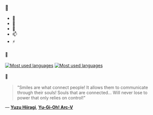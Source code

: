 ### 👋

- 🔭
- 🌱
- 💬
- 📫
- ⚡

#### 🧏

[![Most used languages](https://github-readme-stats-aynah.vercel.app/api/top-langs/?username=aynh&theme=solarized-dark&langs_count=6&layout=compact&hide_title=true)](https://github.com/anuraghazra/github-readme-stats#gh-dark-mode-only)
[![Most used languages](https://github-readme-stats-aynah.vercel.app/api/top-langs/?username=aynh&theme=solarized-light&langs_count=6&layout=compact&hide_title=true)](https://github.com/anuraghazra/github-readme-stats#gh-light-mode-only)

#### 💬

> "Smiles are what connect people! It allows them to communicate through their souls! Souls that are connected... Will never lose to power that only relies on control!"

&mdash; [**Yuzu Hiiragi**](https://myanimelist.net/character.php?q=Yuzu%20Hiiragi&cat=character), [**Yu-Gi-Oh! Arc-V**](https://myanimelist.net/search/all?q=Yu-Gi-Oh!%20Arc-V&cat=all)
